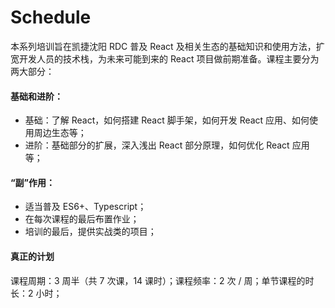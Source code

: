 ---
---

# Schedule

本系列培训旨在凯捷沈阳 RDC 普及 React 及相关生态的基础知识和使用方法，扩宽开发人员的技术栈，为未来可能到来的 React 项目做前期准备。课程主要分为两大部分：

<div class="mt-6" />

#### **基础**和**进阶**：
- 基础：了解 React，如何搭建 React 脚手架，如何开发 React 应用、如何使用周边生态等；
- 进阶：基础部分的扩展，深入浅出 React 部分原理，如何优化 React 应用等；

<div class="mt-5" />

#### “副”作用：
- 适当普及 ES6+、Typescript；
- 在每次课程的最后布置作业；
- 培训的最后，提供实战类的项目；

<div class="mt-5" />

#### 真正的计划

课程周期：3 周半（共 7 次课，14 课时）；课程频率：2 次 / 周；单节课程的时长：2 小时；